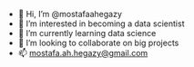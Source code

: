 - 👋 Hi, I’m @mostafaahegazy
- 👀 I’m interested in becoming a data scientist
- 🌱 I’m currently learning data science
- 💞️ I’m looking to collaborate on big projects
- 📫 mostafa.ah.hegazy@gmail.com
<!---
mostafaahegazy/mostafaahegazy is a ✨ special ✨ repository because its `README.md` (this file) appears on your GitHub profile.
You can click the Preview link to take a look at your changes.
--->
